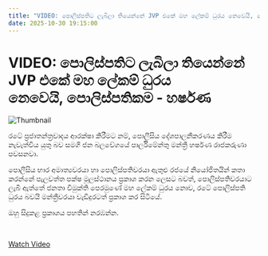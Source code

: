 ```yaml
---
title: "VIDEO: පොලිස්පතිට ලැබිලා තියෙන්නේ JVP එකේ මහ ලේකම් ධුරය නෙවෙයි, පොලිස්පතිකම - හර්ෂණ"
date: 2025-10-30 19:15:00
---
```


# VIDEO: පොලිස්පතිට ලැබිලා තියෙන්නේ JVP එකේ මහ ලේකම් ධුරය නෙවෙයි, පොලිස්පතිකම - හර්ෂණ

![Thumbnail](https://helakuru.sgp1.cdn.digitaloceanspaces.com/esana/images/lib/harshana-rajakaruna-media-nn.jpg)

රටේ ප්‍රජාතන්ත්‍රවාදය ආරක්ෂා කිරීමට නම්, පොලීසිය දේශපාලනීකරණය කිරීම නැවැත්විය යුතු බව සමගි ජන බලවේගයේ පාර්ලිමේන්තු මන්ත්‍රී හර්ෂණ රාජකරුණා පවසනවා.

පොලීසිය භාර අමාත්‍යවරයා හා පොලිස්පතිවරයා ඇතුළු රජයේ නියෝජිතයින් කතා කරන්නේ පැලවත්ත පක්ෂ මූලස්ථානය ප්‍රකාශ කරන ලෙසට බවත්, පොලිස්පතිවරයාට ලැබී ඇත්තේ ජනතා විමුක්ති පෙරමුණේ මහ ලේකම් ධුරය නොව, රටේ පොලිස්පති ධුරය බවයි මන්ත්‍රීවරයා වැඩිදුරටත් ප්‍රකාශ කර සිටියේ.

ඔහු සිදුකළ ප්‍රකාශය පහතින් නරඹන්න.

 

[Watch Video](https://youtube.com/embed/O9bhGQ7L3q8)


